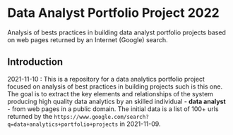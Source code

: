 # Data Analyst Portfolio Project 2022
Analysis of bests practices in building data analyst portfolio projects based on web pages returned by an Internet (Google) search.

## Introduction
2021-11-10 : This is a repository for a data analytics portfolio project focused on analysis of best practices in building projects such is this one. The goal is to extract the key elements and relationships of the system producing high quality data analytics by an skilled individual - **data analyst** - from web pages in a public domain. The initial data is a list of 100+ urls returned by the `https://www.google.com/search?q=data+analytics+portfolio+projects` in 2021-11-09.
